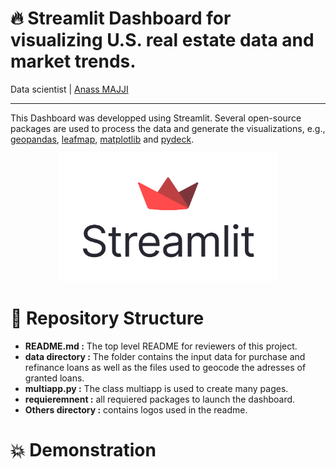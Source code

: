 # 🔥 Streamlit Dashboard for visualizing U.S. real estate data and market trends.
Data scientist | [Anass MAJJI](https://www.linkedin.com/in/anass-majji-729773157/)
***

This Dashboard was developped using Streamlit. Several open-source packages are used to process the data and generate the visualizations, e.g., [geopandas](https://geopandas.org), [leafmap](https://leafmap.org), [matplotlib](https://matplotlib.org/) and [pydeck](https://deckgl.readthedocs.io).



<p align="center">
 <img src="streamlit.png" width="350" />
</p>

# 🚀 Repository Structure

- **README.md :** The top level README for reviewers of this project.
- **data directory :**  The folder contains the input data for purchase and refinance loans as well as the files used to geocode the adresses of granted loans. 
- **multiapp.py :** The class multiapp is used to create many pages.
- **requieremnent :** all requiered packages to launch the dashboard. 
- **Others directory :** contains logos used in the readme.  

# 💥 Demonstration 

